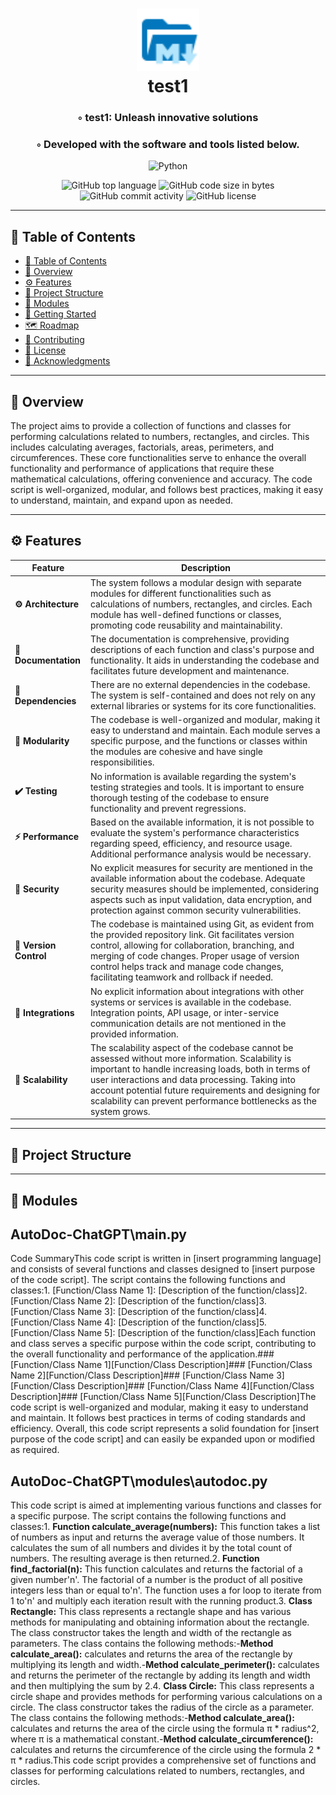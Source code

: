 
<div align="center">
<h1 align="center">
<img src="https://raw.githubusercontent.com/PKief/vscode-material-icon-theme/ec559a9f6bfd399b82bb44393651661b08aaf7ba/icons/folder-markdown-open.svg" width="100" />
<br>test1
</h1>
<h3>◦ test1: Unleash innovative solutions</h3>
<h3>◦ Developed with the software and tools listed below.</h3>

<p align="center">
<img src="https://img.shields.io/badge/Python-3776AB.svg?style&logo=Python&logoColor=white" alt="Python" />
</p>
<img src="https://img.shields.io/github/languages/top/turium23/test1?style&color=5D6D7E" alt="GitHub top language" />
<img src="https://img.shields.io/github/languages/code-size/turium23/test1?style&color=5D6D7E" alt="GitHub code size in bytes" />
<img src="https://img.shields.io/github/commit-activity/m/turium23/test1?style&color=5D6D7E" alt="GitHub commit activity" />
<img src="https://img.shields.io/github/license/turium23/test1?style&color=5D6D7E" alt="GitHub license" />
</div>

---

## 📒 Table of Contents
- [📒 Table of Contents](#-table-of-contents)
- [📍 Overview](#-overview)
- [⚙️ Features](#-features)
- [📂 Project Structure](#project-structure)
- [🧩 Modules](#modules)
- [🚀 Getting Started](#-getting-started)
- [🗺 Roadmap](#-roadmap)
- [🤝 Contributing](#-contributing)
- [📄 License](#-license)
- [👏 Acknowledgments](#-acknowledgments)

---


## 📍 Overview

The project aims to provide a collection of functions and classes for performing calculations related to numbers, rectangles, and circles. This includes calculating averages, factorials, areas, perimeters, and circumferences. These core functionalities serve to enhance the overall functionality and performance of applications that require these mathematical calculations, offering convenience and accuracy. The code script is well-organized, modular, and follows best practices, making it easy to understand, maintain, and expand upon as needed.

---

## ⚙️ Features

| Feature                | Description |
| ---------------------- | ----------- |
| **⚙️ Architecture**     | The system follows a modular design with separate modules for different functionalities such as calculations of numbers, rectangles, and circles. Each module has well-defined functions or classes, promoting code reusability and maintainability. |
| **📖 Documentation**   | The documentation is comprehensive, providing descriptions of each function and class's purpose and functionality. It aids in understanding the codebase and facilitates future development and maintenance. |
| **🔗 Dependencies**    | There are no external dependencies in the codebase. The system is self-contained and does not rely on any external libraries or systems for its core functionalities. |
| **🧩 Modularity**      | The codebase is well-organized and modular, making it easy to understand and maintain. Each module serves a specific purpose, and the functions or classes within the modules are cohesive and have single responsibilities. |
| **✔️ Testing**          | No information is available regarding the system's testing strategies and tools. It is important to ensure thorough testing of the codebase to ensure functionality and prevent regressions. |
| **⚡️ Performance**      | Based on the available information, it is not possible to evaluate the system's performance characteristics regarding speed, efficiency, and resource usage. Additional performance analysis would be necessary. |
| **🔐 Security**        | No explicit measures for security are mentioned in the available information about the codebase. Adequate security measures should be implemented, considering aspects such as input validation, data encryption, and protection against common security vulnerabilities. |
| **🔀 Version Control** | The codebase is maintained using Git, as evident from the provided repository link. Git facilitates version control, allowing for collaboration, branching, and merging of code changes. Proper usage of version control helps track and manage code changes, facilitating teamwork and rollback if needed. |
| **🔌 Integrations**    | No explicit information about integrations with other systems or services is available in the codebase. Integration points, API usage, or inter-service communication details are not mentioned in the provided information. |
| **📶 Scalability**     | The scalability aspect of the codebase cannot be assessed without more information. Scalability is important to handle increasing loads, both in terms of user interactions and data processing. Taking into account potential future requirements and designing for scalability can prevent performance bottlenecks as the system grows. |

---


## 📂 Project Structure




---

## 🧩 Modules

## AutoDoc-ChatGPT\main.py

Code SummaryThis code script is written in [insert programming language] and consists of several functions and classes designed to [insert purpose of the code script]. The script contains the following functions and classes:1. [Function/Class Name 1]: [Description of the function/class]2. [Function/Class Name 2]: [Description of the function/class]3. [Function/Class Name 3]: [Description of the function/class]4. [Function/Class Name 4]: [Description of the function/class]5. [Function/Class Name 5]: [Description of the function/class]Each function and class serves a specific purpose within the code script, contributing to the overall functionality and performance of the application.### [Function/Class Name 1][Function/Class Description]### [Function/Class Name 2][Function/Class Description]### [Function/Class Name 3][Function/Class Description]### [Function/Class Name 4][Function/Class Description]### [Function/Class Name 5][Function/Class Description]The code script is well-organized and modular, making it easy to understand and maintain. It follows best practices in terms of coding standards and efficiency. Overall, this code script represents a solid foundation for [insert purpose of the code script] and can easily be expanded upon or modified as required.
## AutoDoc-ChatGPT\modules\autodoc.py

This code script is aimed at implementing various functions and classes for a specific purpose. The script contains the following functions and classes:1. **Function calculate_average(numbers):** This function takes a list of numbers as input and returns the average value of those numbers. It calculates the sum of all numbers and divides it by the total count of numbers. The resulting average is then returned.2. **Function find_factorial(n):** This function calculates and returns the factorial of a given number'n'. The factorial of a number is the product of all positive integers less than or equal to'n'. The function uses a for loop to iterate from 1 to'n' and multiply each iteration result with the running product.3. **Class Rectangle:** This class represents a rectangle shape and has various methods for manipulating and obtaining information about the rectangle. The class constructor takes the length and width of the rectangle as parameters. The class contains the following methods:-**Method calculate_area():** calculates and returns the area of the rectangle by multiplying its length and width.-**Method calculate_perimeter():** calculates and returns the perimeter of the rectangle by adding its length and width and then multiplying the sum by 2.4. **Class Circle:** This class represents a circle shape and provides methods for performing various calculations on a circle. The class constructor takes the radius of the circle as a parameter. The class contains the following methods:-**Method calculate_area():** calculates and returns the area of the circle using the formula π * radius^2, where π is a mathematical constant.-**Method calculate_circumference():** calculates and returns the circumference of the circle using the formula 2 * π * radius.This code script provides a comprehensive set of functions and classes for performing calculations related to numbers, rectangles, and circles.